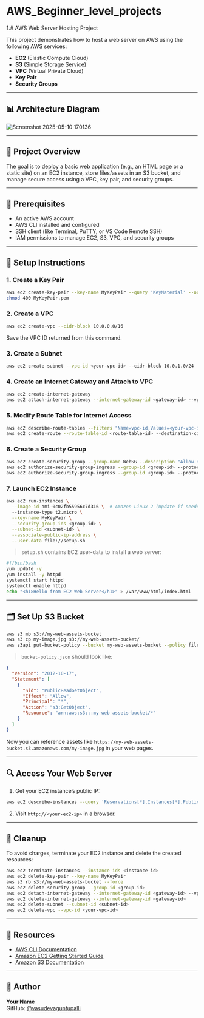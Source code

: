 # AWS_Beginner_level_projects
1.# AWS Web Server Hosting Project

This project demonstrates how to host a web server on AWS using the following AWS services:
- **EC2** (Elastic Compute Cloud)
- **S3** (Simple Storage Service)
- **VPC** (Virtual Private Cloud)
- **Key Pair**
- **Security Groups**

---

## 📊 Architecture Diagram

![Screenshot 2025-05-10 170136](https://github.com/user-attachments/assets/2ffa0d4c-601d-48c7-9cf4-3782a0576c08)

---

## 🚀 Project Overview

The goal is to deploy a basic web application (e.g., an HTML page or a static site) on an EC2 instance, store files/assets in an S3 bucket, and manage secure access using a VPC, key pair, and security groups.

---

## 🧰 Prerequisites

- An active AWS account
- AWS CLI installed and configured
- SSH client (like Terminal, PuTTY, or VS Code Remote SSH)
- IAM permissions to manage EC2, S3, VPC, and security groups

---

## 🔧 Setup Instructions

### 1. Create a Key Pair

```bash
aws ec2 create-key-pair --key-name MyKeyPair --query 'KeyMaterial' --output text > MyKeyPair.pem
chmod 400 MyKeyPair.pem
```

### 2. Create a VPC

```bash
aws ec2 create-vpc --cidr-block 10.0.0.0/16
```

Save the VPC ID returned from this command.

### 3. Create a Subnet

```bash
aws ec2 create-subnet --vpc-id <your-vpc-id> --cidr-block 10.0.1.0/24
```

### 4. Create an Internet Gateway and Attach to VPC

```bash
aws ec2 create-internet-gateway
aws ec2 attach-internet-gateway --internet-gateway-id <gateway-id> --vpc-id <your-vpc-id>
```

### 5. Modify Route Table for Internet Access

```bash
aws ec2 describe-route-tables --filters "Name=vpc-id,Values=<your-vpc-id>"
aws ec2 create-route --route-table-id <route-table-id> --destination-cidr-block 0.0.0.0/0 --gateway-id <gateway-id>
```

### 6. Create a Security Group

```bash
aws ec2 create-security-group --group-name WebSG --description "Allow HTTP and SSH" --vpc-id <your-vpc-id>
aws ec2 authorize-security-group-ingress --group-id <group-id> --protocol tcp --port 22 --cidr 0.0.0.0/0
aws ec2 authorize-security-group-ingress --group-id <group-id> --protocol tcp --port 80 --cidr 0.0.0.0/0
```

### 7. Launch EC2 Instance

```bash
aws ec2 run-instances \
  --image-id ami-0c02fb55956c7d316 \  # Amazon Linux 2 (Update if needed)
  --instance-type t2.micro \
  --key-name MyKeyPair \
  --security-group-ids <group-id> \
  --subnet-id <subnet-id> \
  --associate-public-ip-address \
  --user-data file://setup.sh
```

> `setup.sh` contains EC2 user-data to install a web server:

```bash
#!/bin/bash
yum update -y
yum install -y httpd
systemctl start httpd
systemctl enable httpd
echo "<h1>Hello from EC2 Web Server</h1>" > /var/www/html/index.html
```

---

## 🗂️ Set Up S3 Bucket

```bash
aws s3 mb s3://my-web-assets-bucket
aws s3 cp my-image.jpg s3://my-web-assets-bucket/
aws s3api put-bucket-policy --bucket my-web-assets-bucket --policy file://bucket-policy.json
```

> `bucket-policy.json` should look like:

```json
{
  "Version": "2012-10-17",
  "Statement": [
    {
      "Sid": "PublicReadGetObject",
      "Effect": "Allow",
      "Principal": "*",
      "Action": "s3:GetObject",
      "Resource": "arn:aws:s3:::my-web-assets-bucket/*"
    }
  ]
}
```

Now you can reference assets like `https://my-web-assets-bucket.s3.amazonaws.com/my-image.jpg` in your web pages.

---

## 🔍 Access Your Web Server

1. Get your EC2 instance’s public IP:

```bash
aws ec2 describe-instances --query 'Reservations[*].Instances[*].PublicIpAddress' --output text
```

2. Visit `http://<your-ec2-ip>` in a browser.

---

## 🧼 Cleanup

To avoid charges, terminate your EC2 instance and delete the created resources:

```bash
aws ec2 terminate-instances --instance-ids <instance-id>
aws ec2 delete-key-pair --key-name MyKeyPair
aws s3 rb s3://my-web-assets-bucket --force
aws ec2 delete-security-group --group-id <group-id>
aws ec2 detach-internet-gateway --internet-gateway-id <gateway-id> --vpc-id <your-vpc-id>
aws ec2 delete-internet-gateway --internet-gateway-id <gateway-id>
aws ec2 delete-subnet --subnet-id <subnet-id>
aws ec2 delete-vpc --vpc-id <your-vpc-id>
```

---

## 📎 Resources

- [AWS CLI Documentation](https://docs.aws.amazon.com/cli/latest/userguide/install-cliv2.html)
- [Amazon EC2 Getting Started Guide](https://docs.aws.amazon.com/AWSEC2/latest/UserGuide/EC2_GetStarted.html)
- [Amazon S3 Documentation](https://docs.aws.amazon.com/s3/)

---

## 🧠 Author

**Your Name**  
GitHub: [@vasudevaguntupalli](https://github.com/vasudevaguntupalli)
